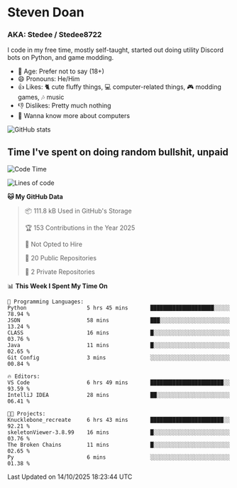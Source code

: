 # Steven Doan
### AKA: Stedee / Stedee8722
I code in my free time, mostly self-taught, started out doing utility Discord bots on Python, and game modding.

- 🤔 Age: Prefer not to say (18+)
- 😄 Pronouns: He/Him
- 👍 Likes: 🐈 cute fluffy things, 💻 computer-related things, 🎮 modding games, 🎶 music
- 👎 Dislikes: Pretty much nothing
- 🥹 Wanna know more about computers

![GitHub stats](https://github-readme-stats-iota-mocha-40.vercel.app/api?username=Stedee8722&show=prs_merged,prs_merged_percentage&show_icons=true&theme=transparent)

## Time I've spent on doing random bullshit, unpaid
<!--START_SECTION:Time I've spent on doing random bullshit, unpaid-->
![Code Time](http://img.shields.io/badge/Code%20Time-354%20hrs%2041%20mins-blue)

![Lines of code](https://img.shields.io/badge/From%20Hello%20World%20I%27ve%20Written-89.3%20thousand%20lines%20of%20code-blue)

**🐱 My GitHub Data** 

> 📦 111.8 kB Used in GitHub's Storage 
 > 
> 🏆 153 Contributions in the Year 2025
 > 
> 🚫 Not Opted to Hire
 > 
> 📜 20 Public Repositories 
 > 
> 🔑 2 Private Repositories 
 > 
📊 **This Week I Spent My Time On** 

```text
💬 Programming Languages: 
Python                   5 hrs 45 mins       ████████████████████░░░░░   78.94 % 
JSON                     58 mins             ███░░░░░░░░░░░░░░░░░░░░░░   13.24 % 
CLASS                    16 mins             █░░░░░░░░░░░░░░░░░░░░░░░░   03.76 % 
Java                     11 mins             █░░░░░░░░░░░░░░░░░░░░░░░░   02.65 % 
Git Config               3 mins              ░░░░░░░░░░░░░░░░░░░░░░░░░   00.84 % 

🔥 Editors: 
VS Code                  6 hrs 49 mins       ███████████████████████░░   93.59 % 
IntelliJ IDEA            28 mins             ██░░░░░░░░░░░░░░░░░░░░░░░   06.41 % 

🐱‍💻 Projects: 
Knucklebone_recreate     6 hrs 43 mins       ███████████████████████░░   92.21 % 
skeletonViewer-3.8.99    16 mins             █░░░░░░░░░░░░░░░░░░░░░░░░   03.76 % 
The Broken Chains        11 mins             █░░░░░░░░░░░░░░░░░░░░░░░░   02.65 % 
Py                       6 mins              ░░░░░░░░░░░░░░░░░░░░░░░░░   01.38 % 
```


 Last Updated on 14/10/2025 18:23:44 UTC
<!--END_SECTION:Time I've spent on doing random bullshit, unpaid-->
